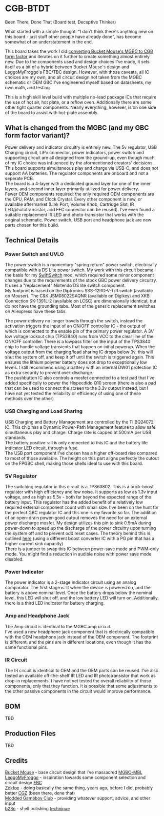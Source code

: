 # CGB-BTDT
Been There, Done That (Board test, Deceptive Thinker)

What started with a simple thought: "I don't think there's anything new on this board - just stuff other people have already done", has become somewhat of an understatement in the end.

This board takes the work I did [converting Bucket Mouse's MGBC to CGB form factor](https://github.com/ConsolesandCasks/Game-Boy-Pocket-Color) and iterates on it further to create something almost entirely new. 
Due to the components used and design choices I've made, it sets itself as a bit of a hybrid between Bucket Mouse's design and LeggoMyFroggo's FBC/TBC design. However, with those caveats, all IC choices are my own, and all circuit design not taken from the MGBC schematic or OEM GBC I've engineered myself based on datasheets, my own math, and testing.

This is a high skill level build with multiple no-lead package ICs that require the use of hot air, hot plate, or a reflow oven. Additionally there are some other tight quarter components. Nearly everything, however, is on one side of the board to assist with hot-plate assembly.

## What is changed from the MGBC (and my GBC form factor variant)?
Power delivery and indicator circuitry is entirely new. The 5v regulator, USB Charging circuit, LiPo connector, power indicators, power switch and supporting circuit are all designed from the ground-up, even though much of my IC choice was influenced by the aformentioned creators' decisions. 
<br/>This board supports simultaneous play and charge via USB-C, and does not support AA batteries. The regulator components are onboard and not a seperate PCB.
<br/>The board is a 4-layer with a dedicated ground layer for one of the inner layers, and second inner layer primarily utilized for power delivery.
<br/>Fewer OEM components required: the only required OEM components are the CPU, RAM, and Clock Crystal. Every other component is new, or available aftermarket (Link Port, Volume Knob, Cartridge Slot, IR LED/phototransistor, and FFC connector can be reused). I've even found a suitable replacement IR LED and photo-transistor that works with the original schematic.
Power switch, USB port and headphone jack are new parts chosen for this build.

## Technical Details
### Power Switch and UVLO

The power switch is a momentary "spring return" power switch, electrically compatible with a DS Lite power switch. My work with this circuit became the basis for my [SwiftSwitch](https://github.com/ConsolesandCasks/SwiftSwitch-GBC) mod, which required some minor component changes due to the requirements of the stock GBC power delivery circuitry.
<br/>It uses a "replacement" Nintendo DS lite switch component. 
<br/>My footprint is based on the Diptronics SSS-12RG-V-T/R switch (available on Mouser). The C&K JSM08022SAQNR (available on Digikey) and XKB Connection SK-1391L-2 (available on LCSC) are dimensionally identical, but do not have the grounding tabs. Most of the generic replacement switches on Aliexpress have these tabs.

The power delivery no longer travels through the switch, instead the activation triggers the input of an ON/OFF controller IC - the output of which is connected to the enable pin of the primary power regulator. A 3V low voltage lockout chip (TPS3840) runs from VCC to the clear line of the ON/OFF controller. There is a lowpass filter on the input of the TPS3840 chip to handle voltage transients that happen on initial powerup. When the voltage output from the charging/load sharing IC drops below 3v, this will shut the system off, and keep it off until the switch is triggered again. This ensures the lithium polymer battery does not drop to exceptionally low levels. I still recommend using a battery with an internal DW01 protection IC as extra security to prevent over-discharge.
<br/>The pushbutton IC also controls a mosfet connected to a test pad that I've added specifically to power the Hispeedido Q10 screen (there is also a pad that can be used to connect the screen to the 3.3v output instead, but I have not yet tested the reliability or efficiency of using one of these methods over the other)

### USB Charging and Load Sharing

USB Charging and Battery Management are controlled by the TI BQ24072 IC. This chip has a Dynamic Power-Path Management feature to allow safe simultaneous play and charge. Charge rate is capped at 500mA per USB standards. 
<br/>The battery positive rail is only connected to this IC and the battery life indicator LED circuit, through a fuse. 
<br/>The USB port component I've chosen has a higher off-board rise compared to most of those available. The height on this part aligns perfectly the cutout on the FPGBC shell, making those shells ideal to use with this board.

### 5V Regulator

The switching regulator in this circuit is a TPS63802. This is a buck-boost regulator with high efficiency and low noise. It supports as low as 1.3v input voltage, and as high as 5.5v - both far beyond the expected range of the battery input. This regulator has the added benefit of a relatively low required external component count with small size. I've been on the hunt for the perfect GBC regulator IC and this one is my favorite so far. The addition of an open-drain power-good output removes the need for an external power discharge mosfet. My design utilizes this pin to sink 0.5mA during power-down to speed up the discharge of the power circuitry upon turning the system off and to prevent odd reset cases. The theory behind this is outlined [here](https://www.ti.com/lit/an/slvafk9/slvafk9.pdf) (using a different boost converter IC with a PG pin that has a higher current sink capacity)
<br/>There is a jumper to swap this IC between power-save mode and PWM-only mode. You might find a reduction in audible noise with power save mode disabled.

### Power Indicator

The power indicator is a 2-stage indicator circuit using an analog comparator. The first stage is lit when the device is powered on, and the battery is above nominal level. Once the battery drops below the nominal level, this LED will shut off, and the low battery LED will turn on. Additionally, there is a third LED indicator for battery charging.

### Amp and Headphone Jack

The Amp circuit is identical to the MGBC amp circuit. 
<br/>I've used a new headphone jack component that is electrically compatible with the OEM headphone jack instead of the OEM component. The footprint is different, and the pins are in different locations, even though it has the same functional pins.

### IR Circuit

The IR circuit is identical to OEM and the OEM parts can be reused. I've also tested an available off-the-shelf IR LED and IR phototransistor that work as drop-in replacements. I have not yet tested the overall reliability of those components, only that they function. It is possible that some adjustments to the other passive components in the circuit would improve performance. 

## BOM
TBD

## Production Files
TBD

## Credits
[Bucket Mouse](https://github.com/MouseBiteLabs) - base circuit design that I've massacred [MGBC-MBL](https://github.com/MouseBiteLabs/Game-Boy-Pocket-Color)
<br/>[LeggoMyFroggo](https://github.com/leggomyfroggo/) - inspiration towards some component selection and circuit design [FBC](https://github.com/leggomyfroggo/FBC)
<br/>[Zekfoo](https://github.com/Zekfoo/) - doing basically the same thing, years ago, before I did, probably better [CGZ](https://github.com/Zekfoo/CGZ) (been there, done that)
<br/>[Modded Gameboy Club](https://moddedgameboy.club/) - providing whatever support, advice, and other input
<br/>[b23n](https://b-2-3-n.mmm.page/) - shell polishing [technique](https://mmm.page/b-2-3-n/mod-polishing) 
